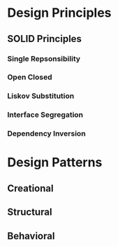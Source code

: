 # Design Principles
## SOLID Principles
### Single Repsonsibility
### Open Closed
### Liskov Substitution
### Interface Segregation
### Dependency Inversion
# Design Patterns
## Creational
## Structural
## Behavioral
